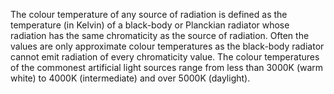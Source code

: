 The colour temperature of any source of radiation is defined as the temperature (in Kelvin) of a black-body or Planckian radiator whose radiation has the same chromaticity as the source of radiation. Often the values are only approximate colour temperatures as the black-body radiator cannot emit radiation of every chromaticity value. The colour temperatures of the commonest artificial light sources range from less than 3000K (warm white) to 4000K (intermediate) and over 5000K (daylight).
